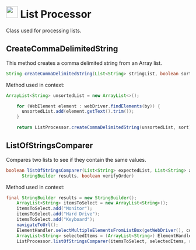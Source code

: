 # <img src="resources/MAQS.jpg" height="32" width="32"> List Processor

Class used for processing lists.

## CreateCommaDelimitedString
This method creates a comma delimited string from an Array list.
```java
String createCommaDelimitedString(List<String> stringList, boolean sort)
```

Method used in context:
```java
ArrayList<String> unsortedList = new ArrayList<>();

    for (WebElement element : webDriver.findElements(by)) {
      unsortedList.add(element.getText().trim());
    }

    return ListProcessor.createCommaDelimitedString(unsortedList, sort);
```

## ListOfStringsComparer
Compares two lists to see if they contain the same values.
```java
boolean listOfStringsComparer(List<String> expectedList, List<String> actualList,
      StringBuilder results, boolean verifyOrder)
```

Method used in context:
```java
final StringBuilder results = new StringBuilder();
    ArrayList<String> itemsToSelect = new ArrayList<String>();
    itemsToSelect.add("Monitor");
    itemsToSelect.add("Hard Drive");
    itemsToSelect.add("Keyboard");
    navigateToUrl();
    ElementHandler.selectMultipleElementsFromListBox(getWebDriver(), computerPartsList, itemsToSelect);
    ArrayList<String> selectedItems = (ArrayList<String>) ElementHandler.getSelectedOptionsFromDropdown(getWebDriver(), computerPartsList);
    ListProcessor.listOfStringsComparer(itemsToSelect, selectedItems, results, false);
```